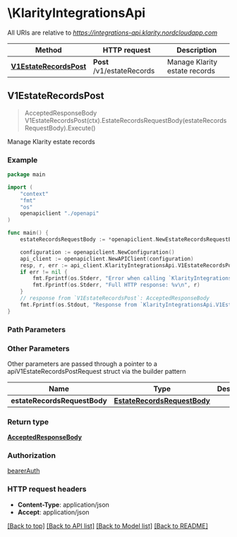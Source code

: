 # \KlarityIntegrationsApi

All URIs are relative to *https://integrations-api.klarity.nordcloudapp.com*

Method | HTTP request | Description
------------- | ------------- | -------------
[**V1EstateRecordsPost**](KlarityIntegrationsApi.md#V1EstateRecordsPost) | **Post** /v1/estateRecords | Manage Klarity estate records



## V1EstateRecordsPost

> AcceptedResponseBody V1EstateRecordsPost(ctx).EstateRecordsRequestBody(estateRecordsRequestBody).Execute()

Manage Klarity estate records



### Example

```go
package main

import (
    "context"
    "fmt"
    "os"
    openapiclient "./openapi"
)

func main() {
    estateRecordsRequestBody := *openapiclient.NewEstateRecordsRequestBody() // EstateRecordsRequestBody |  (optional)

    configuration := openapiclient.NewConfiguration()
    api_client := openapiclient.NewAPIClient(configuration)
    resp, r, err := api_client.KlarityIntegrationsApi.V1EstateRecordsPost(context.Background()).EstateRecordsRequestBody(estateRecordsRequestBody).Execute()
    if err != nil {
        fmt.Fprintf(os.Stderr, "Error when calling `KlarityIntegrationsApi.V1EstateRecordsPost``: %v\n", err)
        fmt.Fprintf(os.Stderr, "Full HTTP response: %v\n", r)
    }
    // response from `V1EstateRecordsPost`: AcceptedResponseBody
    fmt.Fprintf(os.Stdout, "Response from `KlarityIntegrationsApi.V1EstateRecordsPost`: %v\n", resp)
}
```

### Path Parameters



### Other Parameters

Other parameters are passed through a pointer to a apiV1EstateRecordsPostRequest struct via the builder pattern


Name | Type | Description  | Notes
------------- | ------------- | ------------- | -------------
 **estateRecordsRequestBody** | [**EstateRecordsRequestBody**](EstateRecordsRequestBody.md) |  | 

### Return type

[**AcceptedResponseBody**](AcceptedResponseBody.md)

### Authorization

[bearerAuth](../README.md#bearerAuth)

### HTTP request headers

- **Content-Type**: application/json
- **Accept**: application/json

[[Back to top]](#) [[Back to API list]](../README.md#documentation-for-api-endpoints)
[[Back to Model list]](../README.md#documentation-for-models)
[[Back to README]](../README.md)


